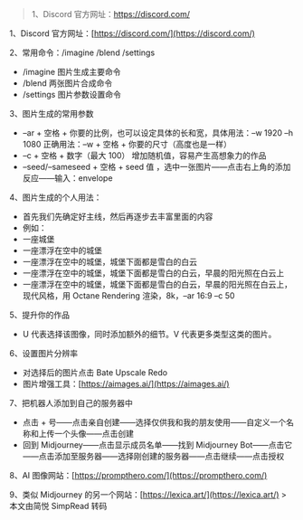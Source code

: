 > 1、Discord 官方网址：https://discord.com/

1、Discord 官方网址：[https://discord.com/](https://discord.com/)

2、常用命令：/imagine /blend /settings

- /imagine 图片生成主要命令
- /blend 两张图片合成命令
- /settings 图片参数设置命令

3、图片生成的常用参数

- –ar + 空格 + 你要的比例，也可以设定具体的长和宽，具体用法：–w 1920 –h 1080 正确用法：–w + 空格 + 你要的尺寸（高度也是一样）
- –c + 空格 + 数字（最大 100） 增加随机值，容易产生高想象力的作品
- –seed/–sameseed + 空格 + seed 值 ，选中一张图片——点击右上角的添加反应——输入：envelope

4、图片生成的个人用法：

- 首先我们先确定好主线，然后再逐步去丰富里面的内容
- 例如：
- 一座城堡
- 一座漂浮在空中的城堡
- 一座漂浮在空中的城堡，城堡下面都是雪白的白云
- 一座漂浮在空中的城堡，城堡下面都是雪白的白云，早晨的阳光照在白云上
- 一座漂浮在空中的城堡，城堡下面都是雪白的白云，早晨的阳光照在白云上，现代风格，用 Octane Rendering 渲染，8k，–ar 16:9 –c 50

5、提升你的作品

- U 代表选择该图像，同时添加额外的细节。V 代表更多类型这类的图片。

6、设置图片分辨率

- 对选择后的图片点击 Bate Upscale Redo
- 图片增强工具：[https://aimages.ai/](https://aimages.ai/)

7、把机器人添加到自己的服务器中

- 点击 + 号——点击亲自创建——选择仅供我和我的朋友使用——自定义一个名称和上传一个头像——点击创建
- 回到 Midjourney——点击显示成员名单——找到 Midjourney Bot——点击它——点击添加至服务器——选择刚创建的服务器——点击继续——点击授权

8、AI 图像网站：[https://prompthero.com/](https://prompthero.com/)

9、类似 Midjourney 的另一个网站：[https://lexica.art/](https://lexica.art/) > 本文由简悦 SimpRead 转码